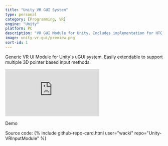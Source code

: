 ```yaml
---
title: "Unity VR GUI System"
type: personal
category: [Programming, VR]
engine: "Unity"
platform: PC
description: "VR GUI Module for Unity. Includes implementation for HTC Vive."
image: unity-vr-gui/preview.png
sort-id: 1
---
```


Generic VR UI Module for Unity's uGUI system. Easily extendable to support multiple 3D pointer based input methods. 

<p>
    <div class="inline-image" style="display: block;"><div class="video-container">
        <iframe src="https://www.youtube.com/embed/mD16LejMc9A" frameborder="0"></iframe>
        </div>      
        <p>Demo</p>
    </div>
</p>

Source code:
{% include github-repo-card.html user="wacki" repo="Unity-VRInputModule" %}  